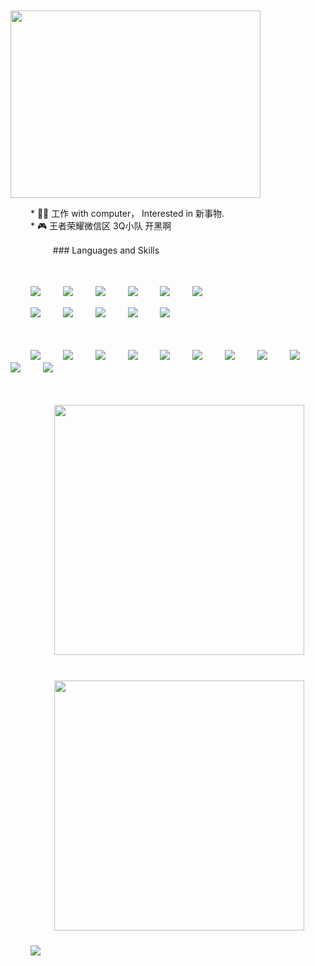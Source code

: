 
 　 　 　 　 　 　 　<!-- gif动图 -->
 　 　  　 　 　 　　<img src="https://user-images.githubusercontent.com/57059809/119258140-04fff200-bbfb-11eb-85c3-1daaa2dff039.gif" width = "400" height = "300" alt="" align=center /> 
    
 　 　* 👨‍💻 工作 with computer， Interested in 新事物.   
 　 　* 🎮  王者荣耀微信区  3Q小队  开黑啊 


 　 　<!-- 语言技能 -->
 　 　### Languages and Skills

 　 　<p> 
 　 　<img src="https://img.shields.io/badge/-MCU-3776AB?style=flat-square&logo=MCU&logoColor=white"/>
 　 　<img src="https://img.shields.io/badge/-SolidWorks-E34F26?style=flat-square&logo=SolidWorks&logoColor=white"/>
 　 　<img src="https://img.shields.io/badge/-Altium-3776AB?style=flat-square&logo=Altium&logoColor=white"/>
 　 　<img src="https://img.shields.io/badge/-Uniapp-00599C?style=flat-square&logo=Uniapp%2B%2B&logoColor=white"/>
 　 　<img src="https://img.shields.io/badge/-Qt-00599C?style=flat-square&logo=Qt%2B%2B&logoColor=white"/>
 　 　<img src="https://img.shields.io/badge/-C4D-F7DF1E?style=flat-square&logo=C4D&logoColor=black"/>
 　 　
 　 　<br>
    
    
 　 　<img src="https://img.shields.io/badge/-Python-3776AB?style=flat-square&logo=Python&logoColor=white"/>
 　 　<img src="https://img.shields.io/badge/-C/C++-00599C?style=flat-square&logo=c%2B%2B&logoColor=white"/>
 　 　<img src="https://img.shields.io/badge/-JavaScript-F7DF1E?style=flat-square&logo=JavaScript&logoColor=black"/>
 　 　<img src="https://img.shields.io/badge/-HTML-E34F26?style=flat-square&logo=HTML5&logoColor=white"/>
 　 　<img src="https://img.shields.io/badge/-CSS-1572B6?style=flat-square&logo=CSS3&logoColor=white"/>
    
 　 　<br>



    
 

 　 　<img src="https://img.shields.io/badge/-PyTorch-EE4C2C?style=flat-square&logo=PyTorch&logoColor=white"/>
 　 　<img src="https://img.shields.io/badge/-pandas-150458?style=flat-square&logo=pandas&logoColor=white"/>
 　 　<img src="https://img.shields.io/badge/-FastAPI-092E20?style=flat-square&logo=FastAPI&logoColor=white"/>
 　 　<img src="https://img.shields.io/badge/-Flask-092E20?style=flat-square&logo=Flask&logoColor=white"/>
 　 　<img src="https://img.shields.io/badge/-Vue.js-42B883?style=flat-square&logo=Vue-dot-js&logoColor=white"/>
 　 　<img src="https://img.shields.io/badge/-Qt-1572B6?style=flat-square&logo=Qt&logoColor=white"/>
 　 　<img src="https://img.shields.io/badge/-MySQL-F29111?style=flat-square&logo=MySQL&logoColor=white"/>
 　 　<img src="https://img.shields.io/badge/-Visual%20Studio%20Code-23A9F2?style=flat-square&logo=Visual%20Studio%20Code&logoColor=white"/>
 　 　<img src="https://img.shields.io/badge/-Vim-1572B6?style=flat-square&logo=Vim&logoColor=white"/>
 　 　<img src="https://img.shields.io/badge/-Github-181717?style=flat-square&logo=GitHub&logoColor=white"/>
 　 　<img src="https://img.shields.io/badge/-Git-F44D27?style=flat-square&logo=Git&logoColor=white"/>

 　 　</p>


 　 　<b>
  　 　   <image src="https://github-readme-stats.vercel.app/api?username=huyunlei&show_icons=true&theme=tokyonight" width=400>
   　 　  </image>   
 　 　</b>
 　 　<br></br>
 　 　<b>
    　 　 <image src="https://github-readme-stats.vercel.app/api/top-langs/?username=huyunlei&layout=compact&theme=tokyonight&hide=html" width=400>
    　 　 </image>  
 　 　</b>  
 　 　<image src="https://github-profile-trophy.vercel.app/?username=huyunlei&theme=dracula"/>
 　 　<br></br>
